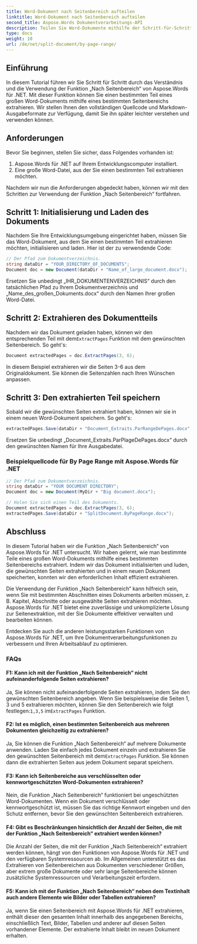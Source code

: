 ```yaml
---
title: Word-Dokument nach Seitenbereich aufteilen
linktitle: Word-Dokument nach Seitenbereich aufteilen
second_title: Aspose.Words Dokumentverarbeitungs-API
description: Teilen Sie Word-Dokumente mithilfe der Schritt-für-Schritt-Anleitung von Aspose.Words für .NET ganz einfach nach Seitenbereich auf.
type: docs
weight: 10
url: /de/net/split-document/by-page-range/
---
```


## Einführung
In diesem Tutorial führen wir Sie Schritt für Schritt durch das Verständnis und die Verwendung der Funktion „Nach Seitenbereich“ von Aspose.Words für .NET. Mit dieser Funktion können Sie einen bestimmten Teil eines großen Word-Dokuments mithilfe eines bestimmten Seitenbereichs extrahieren. Wir stellen Ihnen den vollständigen Quellcode und Markdown-Ausgabeformate zur Verfügung, damit Sie ihn später leichter verstehen und verwenden können.

## Anforderungen
Bevor Sie beginnen, stellen Sie sicher, dass Folgendes vorhanden ist:

1. Aspose.Words für .NET auf Ihrem Entwicklungscomputer installiert.
2. Eine große Word-Datei, aus der Sie einen bestimmten Teil extrahieren möchten.

Nachdem wir nun die Anforderungen abgedeckt haben, können wir mit den Schritten zur Verwendung der Funktion „Nach Seitenbereich“ fortfahren.

## Schritt 1: Initialisierung und Laden des Dokuments
Nachdem Sie Ihre Entwicklungsumgebung eingerichtet haben, müssen Sie das Word-Dokument, aus dem Sie einen bestimmten Teil extrahieren möchten, initialisieren und laden. Hier ist der zu verwendende Code:

```csharp
// Der Pfad zum Dokumentverzeichnis.
string dataDir = "YOUR_DIRECTORY_OF_DOCUMENTS";
Document doc = new Document(dataDir + "Name_of_large_document.docx");
```

Ersetzen Sie unbedingt „IHR_DOKUMENTENVERZEICHNIS“ durch den tatsächlichen Pfad zu Ihrem Dokumentverzeichnis und „Name_des_großen_Dokuments.docx“ durch den Namen Ihrer großen Word-Datei.

## Schritt 2: Extrahieren des Dokumentteils
 Nachdem wir das Dokument geladen haben, können wir den entsprechenden Teil mit dem`ExtractPages` Funktion mit dem gewünschten Seitenbereich. So geht's:

```csharp
Document extractedPages = doc.ExtractPages(3, 6);
```

In diesem Beispiel extrahieren wir die Seiten 3-6 aus dem Originaldokument. Sie können die Seitenzahlen nach Ihren Wünschen anpassen.

## Schritt 3: Den extrahierten Teil speichern
Sobald wir die gewünschten Seiten extrahiert haben, können wir sie in einem neuen Word-Dokument speichern. So geht's:

```csharp
extractedPages.Save(dataDir + "Document_Extraits.ParRangeDePages.docx");
```

Ersetzen Sie unbedingt „Document_Extraits.ParPlageDePages.docx“ durch den gewünschten Namen für Ihre Ausgabedatei.

### Beispielquellcode für By Page Range mit Aspose.Words für .NET

```csharp
// Der Pfad zum Dokumentverzeichnis.
string dataDir = "YOUR DOCUMENT DIRECTORY";
Document doc = new Document(MyDir + "Big document.docx");

// Holen Sie sich einen Teil des Dokuments.
Document extractedPages = doc.ExtractPages(3, 6);
extractedPages.Save(dataDir + "SplitDocument.ByPageRange.docx");
```

## Abschluss

In diesem Tutorial haben wir die Funktion „Nach Seitenbereich“ von Aspose.Words für .NET untersucht. Wir haben gelernt, wie man bestimmte Teile eines großen Word-Dokuments mithilfe eines bestimmten Seitenbereichs extrahiert. Indem wir das Dokument initialisierten und luden, die gewünschten Seiten extrahierten und in einem neuen Dokument speicherten, konnten wir den erforderlichen Inhalt effizient extrahieren.

Die Verwendung der Funktion „Nach Seitenbereich“ kann hilfreich sein, wenn Sie mit bestimmten Abschnitten eines Dokuments arbeiten müssen, z. B. Kapitel, Abschnitte oder ausgewählte Seiten extrahieren möchten. Aspose.Words für .NET bietet eine zuverlässige und unkomplizierte Lösung zur Seitenextraktion, mit der Sie Dokumente effektiver verwalten und bearbeiten können.

Entdecken Sie auch die anderen leistungsstarken Funktionen von Aspose.Words für .NET, um Ihre Dokumentverarbeitungsfunktionen zu verbessern und Ihren Arbeitsablauf zu optimieren.

### FAQs

#### F1: Kann ich mit der Funktion „Nach Seitenbereich“ nicht aufeinanderfolgende Seiten extrahieren?
 Ja, Sie können nicht aufeinanderfolgende Seiten extrahieren, indem Sie den gewünschten Seitenbereich angeben. Wenn Sie beispielsweise die Seiten 1, 3 und 5 extrahieren möchten, können Sie den Seitenbereich wie folgt festlegen:`1,3,5` im`ExtractPages` Funktion.

#### F2: Ist es möglich, einen bestimmten Seitenbereich aus mehreren Dokumenten gleichzeitig zu extrahieren?
 Ja, Sie können die Funktion „Nach Seitenbereich“ auf mehrere Dokumente anwenden. Laden Sie einfach jedes Dokument einzeln und extrahieren Sie den gewünschten Seitenbereich mit dem`ExtractPages` Funktion. Sie können dann die extrahierten Seiten aus jedem Dokument separat speichern.

#### F3: Kann ich Seitenbereiche aus verschlüsselten oder kennwortgeschützten Word-Dokumenten extrahieren?
Nein, die Funktion „Nach Seitenbereich“ funktioniert bei ungeschützten Word-Dokumenten. Wenn ein Dokument verschlüsselt oder kennwortgeschützt ist, müssen Sie das richtige Kennwort eingeben und den Schutz entfernen, bevor Sie den gewünschten Seitenbereich extrahieren.

#### F4: Gibt es Beschränkungen hinsichtlich der Anzahl der Seiten, die mit der Funktion „Nach Seitenbereich“ extrahiert werden können?
Die Anzahl der Seiten, die mit der Funktion „Nach Seitenbereich“ extrahiert werden können, hängt von den Funktionen von Aspose.Words für .NET und den verfügbaren Systemressourcen ab. Im Allgemeinen unterstützt es das Extrahieren von Seitenbereichen aus Dokumenten verschiedener Größen, aber extrem große Dokumente oder sehr lange Seitenbereiche können zusätzliche Systemressourcen und Verarbeitungszeit erfordern.

#### F5: Kann ich mit der Funktion „Nach Seitenbereich“ neben dem Textinhalt auch andere Elemente wie Bilder oder Tabellen extrahieren?
Ja, wenn Sie einen Seitenbereich mit Aspose.Words für .NET extrahieren, enthält dieser den gesamten Inhalt innerhalb des angegebenen Bereichs, einschließlich Text, Bilder, Tabellen und anderer auf diesen Seiten vorhandener Elemente. Der extrahierte Inhalt bleibt im neuen Dokument erhalten.

